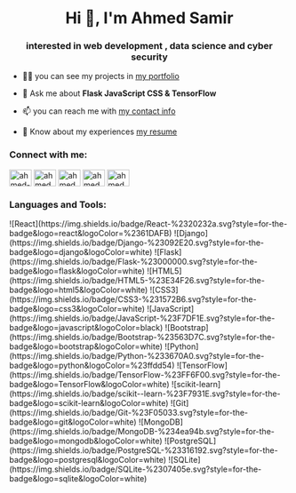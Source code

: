 <h1 align="center">Hi 👋, I'm Ahmed Samir</h1>
<h3 align="center">interested in web development , data science and cyber security</h3>

- 👨‍💻 you can see my projects in [my portfolio](https://ahmedsamir45.github.io/my-portfolio-/)

- 💬 Ask me about **Flask JavaScript CSS & TensorFlow**

- 📫 you can reach me with [my contact info](https://ahmedsamir45.github.io/ahsamir-links/)

- 📄 Know about my experiences [my resume](https://drive.google.com/drive/u/0/folders/1rR8PseIKDfnAgEscw6UfLx4gKKL7I9MZ)

<h3 align="left">Connect with me:</h3>
<p align="left">

<a href="https://linkedin.com/in/ahmed-samir-917ba22a5" target="blank"><img align="center" src="https://raw.githubusercontent.com/rahuldkjain/github-profile-readme-generator/master/src/images/icons/Social/linked-in-alt.svg" alt="ahmed-samir-917ba22a5" height="30" width="40" /></a>
<a href="https://kaggle.com/ahmedsamir6788" target="blank"><img align="center" src="https://raw.githubusercontent.com/rahuldkjain/github-profile-readme-generator/master/src/images/icons/Social/kaggle.svg" alt="ahmedsamir6788" height="30" width="40" /></a>
<a href="https://www.behance.net/ahmedsamer66" target="blank"><img align="center" src="https://raw.githubusercontent.com/rahuldkjain/github-profile-readme-generator/master/src/images/icons/Social/behance.svg" alt="ahmedsamer66" height="30" width="40" /></a>
<a href="https://www.youtube.com/channel/UCdP5YKiCrzXs_e0xuBL-EWA" target="blank"><img align="center" src="https://raw.githubusercontent.com/rahuldkjain/github-profile-readme-generator/master/src/images/icons/Social/youtube.svg" alt="ahmed samir" height="30" width="40" /></a>
<a href="https://www.hackerrank.com/ahmedsamer6788" target="blank"><img align="center" src="https://raw.githubusercontent.com/rahuldkjain/github-profile-readme-generator/master/src/images/icons/Social/hackerrank.svg" alt="ahmedsamer6788" height="30" width="40" /></a>
</p>

<h3 align="left">Languages and Tools:</h3>
![React](https://img.shields.io/badge/React-%2320232a.svg?style=for-the-badge&logo=react&logoColor=%2361DAFB)  
![Django](https://img.shields.io/badge/Django-%23092E20.svg?style=for-the-badge&logo=django&logoColor=white)  
![Flask](https://img.shields.io/badge/Flask-%23000000.svg?style=for-the-badge&logo=flask&logoColor=white)  
![HTML5](https://img.shields.io/badge/HTML5-%23E34F26.svg?style=for-the-badge&logo=html5&logoColor=white)  
![CSS3](https://img.shields.io/badge/CSS3-%231572B6.svg?style=for-the-badge&logo=css3&logoColor=white)  
![JavaScript](https://img.shields.io/badge/JavaScript-%23F7DF1E.svg?style=for-the-badge&logo=javascript&logoColor=black)  
![Bootstrap](https://img.shields.io/badge/Bootstrap-%23563D7C.svg?style=for-the-badge&logo=bootstrap&logoColor=white)  
![Python](https://img.shields.io/badge/Python-%233670A0.svg?style=for-the-badge&logo=python&logoColor=%23ffdd54)  
![TensorFlow](https://img.shields.io/badge/TensorFlow-%23FF6F00.svg?style=for-the-badge&logo=TensorFlow&logoColor=white)  
![scikit-learn](https://img.shields.io/badge/scikit--learn-%23F7931E.svg?style=for-the-badge&logo=scikit-learn&logoColor=white)  
![Git](https://img.shields.io/badge/Git-%23F05033.svg?style=for-the-badge&logo=git&logoColor=white)  
![MongoDB](https://img.shields.io/badge/MongoDB-%234ea94b.svg?style=for-the-badge&logo=mongodb&logoColor=white)  
![PostgreSQL](https://img.shields.io/badge/PostgreSQL-%23316192.svg?style=for-the-badge&logo=postgresql&logoColor=white)  
![SQLite](https://img.shields.io/badge/SQLite-%2307405e.svg?style=for-the-badge&logo=sqlite&logoColor=white)  
